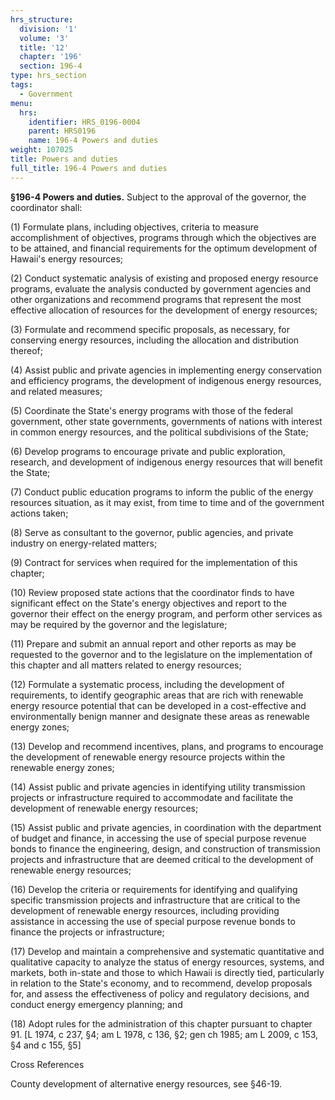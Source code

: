 ```yaml
---
hrs_structure:
  division: '1'
  volume: '3'
  title: '12'
  chapter: '196'
  section: 196-4
type: hrs_section
tags:
  - Government
menu:
  hrs:
    identifier: HRS_0196-0004
    parent: HRS0196
    name: 196-4 Powers and duties
weight: 107025
title: Powers and duties
full_title: 196-4 Powers and duties
---
```

**§196-4 Powers and duties.** Subject to the approval of the governor, the coordinator shall:

(1) Formulate plans, including objectives, criteria to measure accomplishment of objectives, programs through which the objectives are to be attained, and financial requirements for the optimum development of Hawaii's energy resources;

(2) Conduct systematic analysis of existing and proposed energy resource programs, evaluate the analysis conducted by government agencies and other organizations and recommend programs that represent the most effective allocation of resources for the development of energy resources;

(3) Formulate and recommend specific proposals, as necessary, for conserving energy resources, including the allocation and distribution thereof;

(4) Assist public and private agencies in implementing energy conservation and efficiency programs, the development of indigenous energy resources, and related measures;

(5) Coordinate the State's energy programs with those of the federal government, other state governments, governments of nations with interest in common energy resources, and the political subdivisions of the State;

(6) Develop programs to encourage private and public exploration, research, and development of indigenous energy resources that will benefit the State;

(7) Conduct public education programs to inform the public of the energy resources situation, as it may exist, from time to time and of the government actions taken;

(8) Serve as consultant to the governor, public agencies, and private industry on energy-related matters;

(9) Contract for services when required for the implementation of this chapter;

(10) Review proposed state actions that the coordinator finds to have significant effect on the State's energy objectives and report to the governor their effect on the energy program, and perform other services as may be required by the governor and the legislature;

(11) Prepare and submit an annual report and other reports as may be requested to the governor and to the legislature on the implementation of this chapter and all matters related to energy resources;

(12) Formulate a systematic process, including the development of requirements, to identify geographic areas that are rich with renewable energy resource potential that can be developed in a cost-effective and environmentally benign manner and designate these areas as renewable energy zones;

(13) Develop and recommend incentives, plans, and programs to encourage the development of renewable energy resource projects within the renewable energy zones;

(14) Assist public and private agencies in identifying utility transmission projects or infrastructure required to accommodate and facilitate the development of renewable energy resources;

(15) Assist public and private agencies, in coordination with the department of budget and finance, in accessing the use of special purpose revenue bonds to finance the engineering, design, and construction of transmission projects and infrastructure that are deemed critical to the development of renewable energy resources;

(16) Develop the criteria or requirements for identifying and qualifying specific transmission projects and infrastructure that are critical to the development of renewable energy resources, including providing assistance in accessing the use of special purpose revenue bonds to finance the projects or infrastructure;

(17) Develop and maintain a comprehensive and systematic quantitative and qualitative capacity to analyze the status of energy resources, systems, and markets, both in-state and those to which Hawaii is directly tied, particularly in relation to the State's economy, and to recommend, develop proposals for, and assess the effectiveness of policy and regulatory decisions, and conduct energy emergency planning; and

(18) Adopt rules for the administration of this chapter pursuant to chapter 91\. [L 1974, c 237, §4; am L 1978, c 136, §2; gen ch 1985; am L 2009, c 153, §4 and c 155, §5]

Cross References

County development of alternative energy resources, see §46-19.